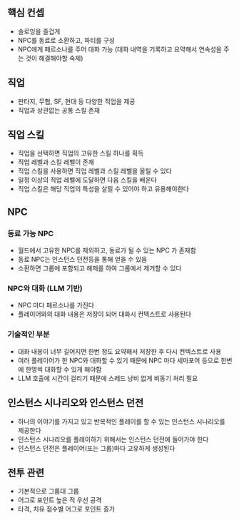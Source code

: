 ## 핵심 컨셉

- 솔로잉을 즐겁게
- NPC를 동료로 소환하고, 파티를 구성
- NPC에게 페르소나를 주어 대화 가능 (대화 내역을 기록하고 요약해서 연속성을 주는 것이 해결해야할 숙제)

## 직업

- 판타지, 무협, SF, 현대 등 다양한 직업을 제공
- 직업과 상관없는 공통 스킬 존재

## 직업 스킬

- 직업을 선택하면 직업의 고유한 스킬 하나를 획득
- 직업 레벨과 스킬 레벨이 존재
- 직업 스킬을 사용하면 직업 레벨과 스킬 레벨을 올릴 수 있다
- 일정 이상의 직업 레벨에 도달하면 다음 스킬을 배운다
- 직업 스킬은 해당 직업의 특성을 살릴 수 있어야 하고 유용해야한다

## NPC

### 동료 가능 NPC

- 월드에서 고유한 NPC를 제외하고, 동료가 될 수 있는 NPC 가 존재함
- 동료 NPC는 인스턴스 던전등을 통해 얻을 수 있음
- 소환하면 그룹에 포함되고 해제를 하여 그룹에서 제거할 수 있다

### NPC와 대화 (LLM 기반)

- NPC 마다 페르소나를 가진다
- 플레이어와의 대화 내용은 저장이 되어 대화시 컨텍스트로 사용된다

### 기술적인 부분

- 대화 내용이 너무 길어지면 한번 정도 요약해서 저장한 후 다시 컨텍스트로 사용
- 여러 플레이어가 한 NPC와 대화할 수 있기 때문에 NPC 마다 세마포어 등으로 한번에 한명씩 대화할 수 있게 해야함
- LLM 호출에 시간이 걸리기 때문에 스레드 낭비 없게 비동기 처리 필요

## 인스턴스 시나리오와 인스턴스 던전

- 하나의 이야기를 가지고 있고 반복적인 플레이를 할 수 있는 인스턴스 시나리오를 제공한다
- 인스턴스 시나리오를 플레이하기 위해서는 인스턴스 던전에 들어가야 한다
- 인스턴스 던전은 플레이어(또는 그룹)마다 고유하게 생성된다

## 전투 관련

- 기본적으로 그룹대 그룹
- 어그로 포인트 높은 적 우선 공격
- 타격, 치유 점수별 어그로 포인트 증가

